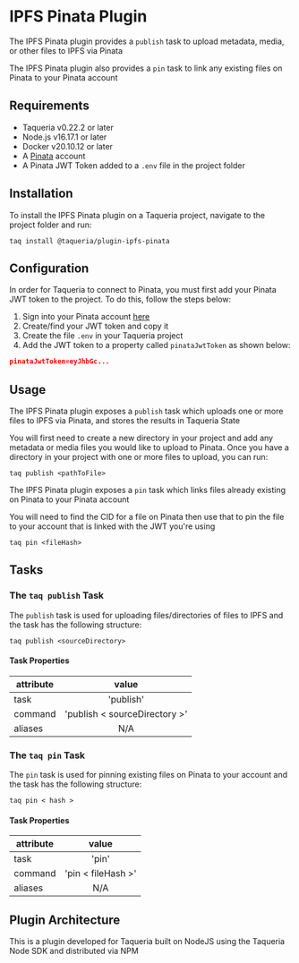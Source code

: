 # IPFS Pinata Plugin

The IPFS Pinata plugin provides a `publish` task to upload metadata, media, or other files to IPFS via Pinata

The IPFS Pinata plugin also provides a `pin` task to link any existing files on Pinata to your Pinata account


 
## Requirements

- Taqueria v0.22.2 or later
- Node.js v16.17.1 or later
- Docker v20.10.12 or later
- A [Pinata](https://app.pinata.cloud) account
- A Pinata JWT Token added to a `.env` file in the project folder

## Installation

To install the IPFS Pinata plugin on a Taqueria project, navigate to the project folder and run:
```shell
taq install @taqueria/plugin-ipfs-pinata
```

## Configuration

In order for Taqueria to connect to Pinata, you must first add your Pinata JWT token to the project. To do this, follow the steps below:

1. Sign into your Pinata account [here](https://app.pinata.cloud/signin)
2. Create/find your JWT token and copy it
3. Create the file `.env` in your Taqueria project
4. Add the JWT token to a property called `pinataJwtToken` as shown below:

```json
pinataJwtToken=eyJhbGc...
```

## Usage

The IPFS Pinata plugin exposes a `publish` task which uploads one or more files to IPFS via Pinata, and stores the results in Taqueria State

You will first need to create a new directory in your project and add any metadata or media files you would like to upload to Pinata. Once you have a directory in your project with one or more files to upload, you can run:

```shell
taq publish <pathToFile>
```

The IPFS Pinata plugin exposes a `pin` task which links files already existing on Pinata to your Pinata account

You will need to find the CID for a file on Pinata then use that to pin the file to your account that is linked with the JWT you're using

```shell
taq pin <fileHash>
```

## Tasks

### The `taq publish` Task

The `publish` task is used for uploading files/directories of files to IPFS and the task has the following structure:

```shell
taq publish <sourceDirectory>
```

#### Task Properties

|  attribute |  value                          | 
|------------|:-------------------------------:|
|  task      | 'publish'                       | 
|  command   | 'publish < sourceDirectory >'   | 
|  aliases   | N/A                             |  

### The `taq pin` Task

The `pin` task is used for pinning existing files on Pinata to your account and the task has the following structure:

```shell
taq pin < hash >
```

#### Task Properties

|  attribute |  value                          | 
|------------|:-------------------------------:|
|  task      | 'pin'                           | 
|  command   | 'pin < fileHash >'              | 
|  aliases   | N/A                             |  


## Plugin Architecture

This is a plugin developed for Taqueria built on NodeJS using the Taqueria Node SDK and distributed via NPM
